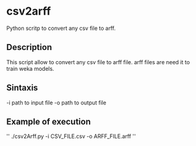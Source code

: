 # csv2arff
Python scritp to convert any csv file to arff.

## Description
This script allow to convert any csv file to arff file.
arff files are need it to train weka models.

## Sintaxis
-i path to input file
-o path to output file

## Example of execution
''
./csv2Arff.py -i CSV_FILE.csv -o ARFF_FILE.arff
''
